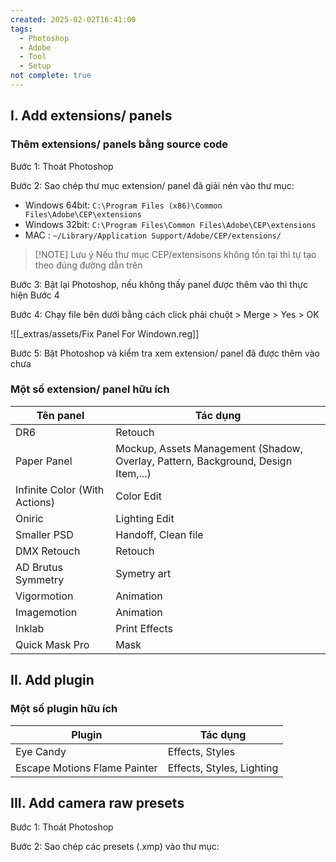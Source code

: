 ```yaml
---
created: 2025-02-02T16:41:00
tags:
  - Photoshop
  - Adobe
  - Tool
  - Setup
not complete: true
---
```

## I. Add extensions/ panels

### Thêm extensions/ panels bằng source code

Bước 1: Thoát Photoshop

Bước 2: Sao chép thư mục extension/ panel đã giải nén vào thư mục:
- Windows 64bit: `C:\Program Files (x86)\Common Files\Adobe\CEP\extensions`
- Windows 32bit: `C:\Program Files\Common Files\Adobe\CEP\extensions`
- MAC : `~/Library/Application Support/Adobe/CEP/extensions/`

> [!NOTE] Lưu ý
> Nếu thư mục CEP/extensisons không tồn tại thì tự tạo theo đúng đường dẫn trên

Bước 3: Bật lại Photoshop, nếu không thấy panel được thêm vào thì thực hiện Bước 4

Bước 4: Chạy file bên dưới bằng cách click phải chuột > Merge > Yes > OK

![[_extras/assets/Fix Panel For Windown.reg]]

Bước 5: Bật Photoshop và kiểm tra xem extension/ panel đã được thêm vào chưa

### Một số extension/ panel hữu ích

| Tên panel                     | Tác dụng                                                                          |
| ----------------------------- | --------------------------------------------------------------------------------- |
| DR6                           | Retouch                                                                           |
| Paper Panel                   | Mockup, Assets Management (Shadow, Overlay, Pattern, Background, Design Item,...) |
| Infinite Color (With Actions) | Color Edit                                                                        |
| Oniric                        | Lighting Edit                                                                     |
| Smaller PSD                   | Handoff, Clean file                                                               |
| DMX Retouch                   | Retouch                                                                           |
| AD Brutus Symmetry            | Symetry art                                                                       |
| Vigormotion                   | Animation                                                                         |
| Imagemotion                   | Animation                                                                         |
| Inklab                        | Print Effects                                                                     |
| Quick Mask Pro                | Mask                                                                              |

## II. Add plugin

### Một số plugin hữu ích

| Plugin                       | Tác dụng                  |
| ---------------------------- | ------------------------- |
| Eye Candy                    | Effects, Styles           |
| Escape Motions Flame Painter | Effects, Styles, Lighting |

## III. Add camera raw presets

Bước 1: Thoát Photoshop

Bước 2: Sao chép các presets (.xmp) vào thư mục:

